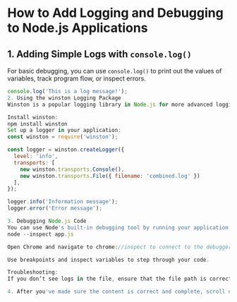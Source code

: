 # How to Add Logging and Debugging to Node.js Applications

## 1. Adding Simple Logs with `console.log()`
For basic debugging, you can use `console.log()` to print out the values of variables, track program flow, or inspect errors.

```javascript
console.log('This is a log message!');
2. Using the winston Logging Package
Winston is a popular logging library in Node.js for more advanced logging functionality.

Install winston:
npm install winston
Set up a logger in your application:
const winston = require('winston');

const logger = winston.createLogger({
  level: 'info',
  transports: [
    new winston.transports.Console(),
    new winston.transports.File({ filename: 'combined.log' })
  ],
});

logger.info('Information message');
logger.error('Error message');

3. Debugging Node.js Code
You can use Node's built-in debugging tool by running your application with the --inspect flag:
node --inspect app.js

Open Chrome and navigate to chrome://inspect to connect to the debugger.

Use breakpoints and inspect variables to step through your code.

Troubleshooting:
If you don’t see logs in the file, ensure that the file path is correct and writable by your application.

4. After you've made sure the content is correct and complete, scroll down to the bottom and click **Commit changes**.
